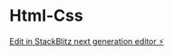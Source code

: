 # Html-Css

[Edit in StackBlitz next generation editor ⚡️](https://stackblitz.com/~/github.com/shadoow9233/Html-Css)